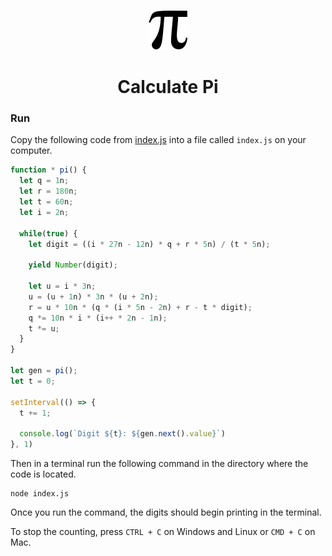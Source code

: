 <p align="center"><img src="https://raw.githubusercontent.com/WilliamDavidHarrison/pi/main/assets/pi.png" height="64" width="64"></p>
<h1 align="center">Calculate Pi</h1>

### Run
Copy the following code from [index.js](https://github.com/WilliamDavidHarrison/pi/blob/main/index.js) into a file called `index.js` on your computer.

```js
function * pi() {
  let q = 1n;
  let r = 180n;
  let t = 60n;
  let i = 2n;

  while(true) {
    let digit = ((i * 27n - 12n) * q + r * 5n) / (t * 5n);

    yield Number(digit);

    let u = i * 3n;
    u = (u + 1n) * 3n * (u + 2n);
    r = u * 10n * (q * (i * 5n - 2n) + r - t * digit);
    q *= 10n * i * (i++ * 2n - 1n);
    t *= u;
  }
}

let gen = pi();
let t = 0;

setInterval(() => {
  t += 1;

  console.log(`Digit ${t}: ${gen.next().value}`)
}, 1)
```

Then in a terminal run the following command in the directory where the code is located.

```
node index.js
```

Once you run the command, the digits should begin printing in the terminal.

To stop the counting, press `CTRL + C` on Windows and Linux or `CMD + C` on Mac.
